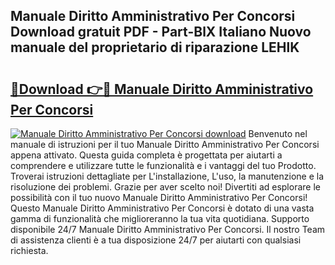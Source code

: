## Manuale Diritto Amministrativo Per Concorsi Download gratuit PDF - Part-BlX Italiano Nuovo manuale del proprietario di riparazione LEHlK

# <h2><a href="http://df93qb.blite.top/?on=Manuale+Diritto+Amministrativo+Per+Concorsi">🔗Download 👉🔴 Manuale Diritto Amministrativo Per Concorsi</a></h2>

[![Manuale Diritto Amministrativo Per Concorsi download](https://i.imgur.com/lujVjoI.png)](http://df93qb.blite.top/?on=Manuale+Diritto+Amministrativo+Per+Concorsi)
Benvenuto nel manuale di istruzioni per il tuo Manuale Diritto Amministrativo Per Concorsi appena attivato. Questa guida completa è progettata per aiutarti a comprendere e utilizzare tutte le funzionalità e i vantaggi del tuo Prodotto. Troverai istruzioni dettagliate per L'installazione, L'uso, la manutenzione e la risoluzione dei problemi. Grazie per aver scelto noi! Divertiti ad esplorare le possibilità con il tuo nuovo Manuale Diritto Amministrativo Per Concorsi! Questo Manuale Diritto Amministrativo Per Concorsi è dotato di una vasta gamma di funzionalità che miglioreranno la tua vita quotidiana. Supporto disponibile 24/7 Manuale Diritto Amministrativo Per Concorsi. Il nostro Team di assistenza clienti è a tua disposizione 24/7 per aiutarti con qualsiasi richiesta.
